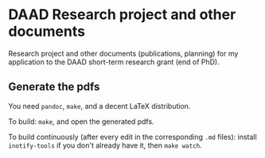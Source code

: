 DAAD Research project and other documents
=========================================

Research project and other documents (publications, planning) for my application to the DAAD short-term research grant (end of PhD).

Generate the pdfs
-----------------

You need `pandoc`, `make`, and a decent LaTeX distribution.

To build: `make`, and open the generated pdfs.

To build continuously (after every edit in the corresponding `.md` files): install `inotify-tools` if you don't already have it, then `make watch`.
